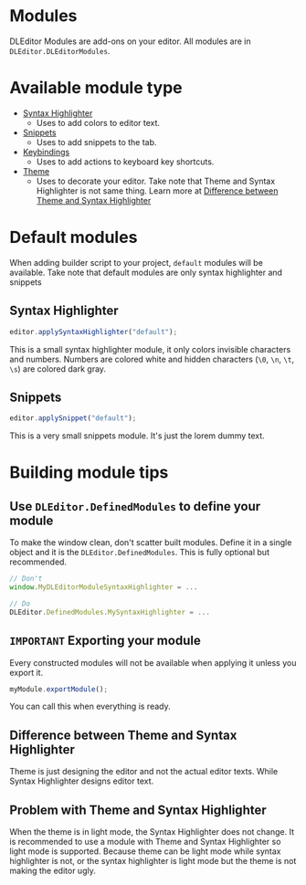 # Modules
DLEditor Modules are add-ons on your editor.
All modules are in `DLEditor.DLEditorModules`.

# Available module type
- [Syntax Highlighter](SyntaxHighlighter.md)
  - Uses to add colors to editor text.
- [Snippets](Snippets.md)
  - Uses to add snippets to the tab.
- [Keybindings](Keybindings.md)
  - Uses to add actions to keyboard key shortcuts.
- [Theme](Theme.md)
  - Uses to decorate your editor.
    Take note that Theme and Syntax Highlighter is not same thing. Learn more at [Difference between Theme and Syntax Highlighter](#difference-between-theme-and-syntax-highlighter)

# Default modules
When adding builder script to your project, `default` modules will be available.
Take note that default modules are only syntax highlighter and snippets

## Syntax Highlighter

```js
editor.applySyntaxHighlighter("default");
```

This is a small syntax highlighter module, it only colors invisible characters and numbers.
Numbers are colored white and hidden characters (`\0`, `\n`, `\t`, `\s`) are colored dark gray.

## Snippets

```js
editor.applySnippet("default");
```

This is a very small snippets module.
It's just the lorem dummy text.

# Building module tips

## Use `DLEditor.DefinedModules` to define your module

To make the window clean, don't scatter built modules.
Define it in a single object and it is the `DLEditor.DefinedModules`.
This is fully optional but recommended.

```js
// Don't
window.MyDLEditorModuleSyntaxHighlighter = ...

// Do
DLEditor.DefinedModules.MySyntaxHighlighter = ...
```

## `IMPORTANT` Exporting your module
Every constructed modules will not be available when applying it unless you export it.

```js
myModule.exportModule();
```

You can call this when everything is ready.

## Difference between Theme and Syntax Highlighter
Theme is just designing the editor and not the actual editor texts.
While Syntax Highlighter designs editor text.

## Problem with Theme and Syntax Highlighter
When the theme is in light mode, the Syntax Highlighter does not change.
It is recommended to use a module with Theme and Syntax Highlighter so light mode is supported.
Because theme can be light mode while syntax highlighter is not, or the syntax highlighter is light mode but the theme is not making the editor ugly.
